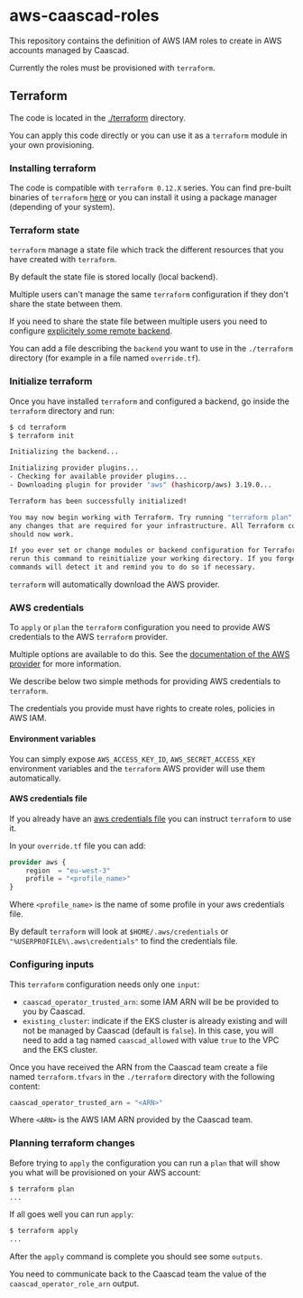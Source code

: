 # aws-caascad-roles

This repository contains the definition of AWS IAM roles to create in AWS
accounts managed by Caascad.

Currently the roles must be provisioned with `terraform`.

## Terraform

The code is located in the [./terraform](./terraform) directory.

You can apply this code directly or you can use it as a `terraform` module in
your own provisioning.

### Installing terraform

The code is compatible with `terraform 0.12.X` series. You can find pre-built
binaries of `terraform` [here](https://releases.hashicorp.com/terraform/) or you
can install it using a package manager (depending of your system).

### Terraform state

`terraform` manage a state file which track the different resources that you
have created with `terraform`.

By default the state file is stored locally (local backend).

Multiple users can't manage the same `terraform` configuration if they don't
share the state between them.

If you need to share the state file between multiple users you need to
configure [explicitely some remote
backend](https://www.terraform.io/docs/backends/types).

You can add a file describing the `backend` you want to use in the `./terraform`
directory (for example in a file named `override.tf`).

### Initialize terraform

Once you have installed `terraform` and configured a backend,
go inside the `terraform` directory and run:

```sh
$ cd terraform
$ terraform init

Initializing the backend...

Initializing provider plugins...
- Checking for available provider plugins...
- Downloading plugin for provider "aws" (hashicorp/aws) 3.19.0...

Terraform has been successfully initialized!

You may now begin working with Terraform. Try running "terraform plan" to see
any changes that are required for your infrastructure. All Terraform commands
should now work.

If you ever set or change modules or backend configuration for Terraform,
rerun this command to reinitialize your working directory. If you forget, other
commands will detect it and remind you to do so if necessary.
```

`terraform` will automatically download the AWS provider.

### AWS credentials

To `apply` or `plan` the `terraform` configuration you need to provide AWS
credentials to the AWS `terraform` provider.

Multiple options are available to do this. See the [documentation of the AWS
provider](https://registry.terraform.io/providers/hashicorp/aws/latest/docs)
for more information.

We describe below two simple methods for providing AWS credentials to `terraform`.

The credentials you provide must have rights to create roles, policies in AWS IAM.

#### Environment variables

You can simply expose `AWS_ACCESS_KEY_ID`, `AWS_SECRET_ACCESS_KEY` environment
variables and the `terraform` AWS provider will use them automatically.

#### AWS credentials file

If you already have an [aws credentials
file](https://docs.aws.amazon.com/cli/latest/userguide/cli-configure-files.html)
you can instruct `terraform` to use it.

In your `override.tf` file you can add:

```tf
provider aws {
    region  = "eu-west-3"
    profile = "<profile_name>"
}
```

Where `<profile_name>` is the name of some profile in your aws credentials
file.

By default `terraform` will look at `$HOME/.aws/credentials` or
`"%USERPROFILE%\.aws\credentials"` to find the credentials file.

### Configuring inputs

This `terraform` configuration needs only one `input`:

* `caascad_operator_trusted_arn`: some IAM ARN will be be provided to you by Caascad.
* `existing_cluster`: indicate if the EKS cluster is already existing and will not be managed by Caascad (default is `false`). In this case, you will need to add a tag named `caascad_allowed` with value `true` to the VPC and the EKS cluster.

Once you have received the ARN from the Caascad team create a file named `terraform.tfvars`
in the `./terraform` directory with the following content:

```tf
caascad_operator_trusted_arn = "<ARN>"
```

Where `<ARN>` is the AWS IAM ARN provided by the Caascad team.

### Planning terraform changes

Before trying to `apply` the configuration you can run a `plan` that will show
you what will be provisioned on your AWS account:

```sh
$ terraform plan
...
```

If all goes well you can run `apply`:

```sh
$ terraform apply
...
```

After the `apply` command is complete you should see some `outputs`.

You need to communicate back to the Caascad team the value of the
`caascad_operator_role_arn` output.
